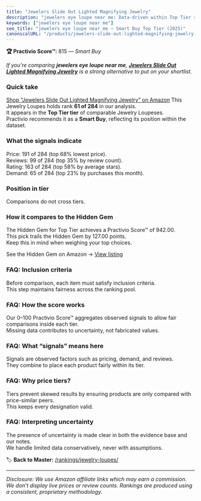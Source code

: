 ```yaml
---
title: "Jewelers Slide Out Lighted Magnifying Jewelry"
description: "jewelers eye loupe near me: Data-driven within Top Tier ranking using the Practivio Score™. Positioned by quality, value, demand, findability, momentum."
keywords: ["jewelers eye loupe near me"]
seo_title: "jewelers eye loupe near me — Smart Buy Top Tier (2025)"
canonicalURL: "/products/jewelers-slide-out-lighted-magnifying-jewelry-B0B8D9VHGG/"
---
```


**🏆 Practivio Score™:** 815 — _Smart Buy_


*If you're comparing **jewelers eye loupe near me**, **[Jewelers Slide Out Lighted Magnifying Jewelry](https://www.amazon.com/dp/B0B8D9VHGG?tag=practivio-20)** is a strong alternative to put on your shortlist.*
### Quick take
[Shop “Jewelers Slide Out Lighted Magnifying Jewelry” on Amazon](https://www.amazon.com/dp/B0B8D9VHGG?tag=practivio-20)
This Jewelry Loupes holds rank **61 of 284** in our analysis.  
It appears in the **Top Tier tier** of comparable Jewelry Loupeses.  
Practivio recommends it as a **Smart Buy**, reflecting its position within the dataset.

### What the signals indicate
Price: 191 of 284 (top 68% lowest price).  
Reviews: 99 of 284 (top 35% by review count).  
Rating: 163 of 284 (top 58% by average stars).  
Demand: 65 of 284 (top 23% by purchases this month).

### Position in tier
Comparisons do not cross tiers.

### How it compares to the Hidden Gem
The Hidden Gem for Top Tier achieves a Practivio Score™ of 942.00.  
This pick trails the Hidden Gem by 127.00 points.  
Keep this in mind when weighing your top choices.  

See the Hidden Gem on Amazon → [View listing](https://www.amazon.com/dp/B07T4KPYN2?tag=practivio-20)

### FAQ: Inclusion criteria
Before comparison, each item must satisfy inclusion criteria.  
This step maintains fairness across the ranking pool.

### FAQ: How the score works
Our 0–100 Practivio Score™ aggregates observed signals to allow fair comparisons inside each tier.  
Missing data contributes to uncertainty, not fabricated values.

### FAQ: What “signals” means here
Signals are observed factors such as pricing, demand, and reviews.  
They combine to place each product fairly within its tier.

### FAQ: Why price tiers?
Tiers prevent skewed results by ensuring products are only compared with price-similar peers.  
This keeps every designation valid.

### FAQ: Interpreting uncertainty
The presence of uncertainty is made clear in both the evidence base and our notes.  
We handle limited data conservatively, never with assumptions.


🏷️ **Back to Master:** [/rankings/jewelry-loupes/](/rankings/jewelry-loupes/)

---
_Disclosure: We use Amazon affiliate links which may earn a commission. We don’t display live prices or review counts. Rankings are produced using a consistent, proprietary methodology._

